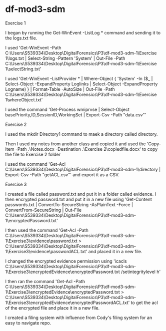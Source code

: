 # df-mod3-sdm
Exercise 1

I began by running the Get-WinEvent -ListLog * command and sending it to the logs.txt file.

I used 'Get-WinEvent -Path C:\Users\S539334\Desktop\DigitalForensics\P3\df-mod3-sdm-1\Exercise 1\logs.txt | Select-String -Pattern 'System' | Out-File -Path C:\Users\S539334\Desktop\DigitalForensics\P3\df-mod3-sdm-1\Exercise 1\selectString.txt'

I used 'Get-WinEvent -ListProvider * | Where-Object { 'System' -In ($_ | Select-Object -ExpandProperty Loglinks | Select-Object -ExpandProperty Logname) } | Format-Table -AutoSize | Out-File -Path C:\Users\S539334\Desktop\DigitalForensics\P3\df-mod3-sdm-1\Exercise 1\whereObject.txt'

I used the command 'Get-Process wmiprvse | Select-Object basePriority,ID,SessionID,WorkingSet | Export-Csv -Path "data.csv"'

Exercise 2

I used the mkdir Directory1 command to maek a directory called directory.

Then I used my notes from another class and copied it and used the 'Copy-Item -Path .\Notes.docx -Destination .\Exercise 2\copiedfile.docx' to copy the file to Exercise 2 folder

I used the command 'Get-Acl C:\Users\S539334\Desktop\DigitalForensics\P3\df-mod3-sdm-1\directory | Export-Csv -Path "getACL.csv"' and export it as a CSV.

Exercise 3

I created a file called password.txt and put it in a folder called evidence. I then encrypted password.txt and put it in a new file using 'Get-Content passwords.txt | ConvertTo-SecureString -AsPlainText -Force | ConvertFrom-SecureString | Out-File C:\Users\S539334\Desktop\DigitalForensics\P3\df-mod3-sdm-1\encryptedPassword.txt'

I then used the command 'Get-Acl -Path C:\Users\S539334\Desktop\DigitalForensics\P3\df-mod3-sdm-1\Exercise3\evidence\password.txt > C:\Users\S539334\Desktop\DigitalForensics\P3\df-mod3-sdm-1\Exercise3\evidence\passwordACL.txt' and placed it in a new file.

I changed the encrypted evidence permission using 'icacls C:\Users\S539334\Desktop\DigitalForensics\P3\df-mod3-sdm-1\Exercise3\encryptedEvidence\encryptedPassword.txt /setintegritylevel h'

I then ran the command 'Get-Acl -Path C:\Users\S539334\Desktop\DigitalForensics\P3\df-mod3-sdm-1\Exercise3\encryptedEvidence\encryptedPassword.txt > C:\Users\S539334\Desktop\DigitalForensics\P3\df-mod3-sdm-1\Exercise3\encryptedEvidence\encryptedPasswordACL.txt' to get the acl of the encrypted file and place it in a new file.

I created a filing system with influence from Cody's filing system for an easy to navigate repo.

